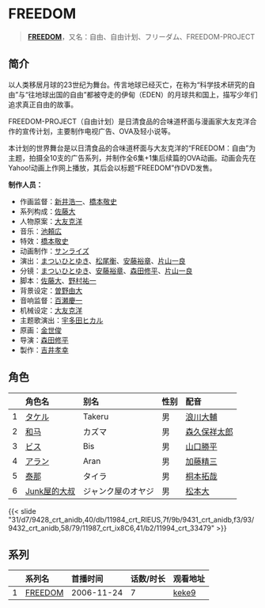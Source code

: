 # FREEDOM


> <u>**[FREEDOM](https://bgm.tv/subject/4192)**</u>，又名：自由、自由计划、フリーダム、FREEDOM-PROJECT

## 简介

以人类移居月球的23世纪为舞台。传言地球已经灭亡，在称为“科学技术研究的自由”与“往地球出国的自由”都被夺走的伊甸（EDEN）的月球共和国上，描写少年们追求真正自由的故事。

FREEDOM-PROJECT（自由计划）是日清食品的合味道杯面与漫画家大友克洋合作的宣传计划，主要制作电视广告、OVA及轻小说等。

本计划的世界舞台是以日清食品的合味道杯面与大友克洋的“FREEDOM：自由”为主题，拍摄全10支的广告系列，并制作全6集+1集后续篇的OVA动画。动画会先在Yahoo!动画上作网上播放，其后会以标题“FREEDOM”作DVD发售。

**制作人员：**
- 作画监督：[新井浩一](https://bgm.tv/person/4)、[橋本敬史](https://bgm.tv/person/3426)
- 系列构成：[佐藤大](https://bgm.tv/person/921)
- 人物原案：[大友克洋](https://bgm.tv/person/2057)
- 音乐：[池頼広](https://bgm.tv/person/663)
- 特效：[橋本敬史](https://bgm.tv/person/3426)
- 动画制作：[サンライズ](https://bgm.tv/person/189)
- 演出：[まついひとゆき](https://bgm.tv/person/621)、[松尾衡](https://bgm.tv/person/2567)、[安藤裕章](https://bgm.tv/person/2258)、[片山一良](https://bgm.tv/person/197)
- 分镜：[まついひとゆき](https://bgm.tv/person/621)、[安藤裕章](https://bgm.tv/person/2258)、[森田修平](https://bgm.tv/person/2471)、[片山一良](https://bgm.tv/person/197)
- 脚本：[佐藤大](https://bgm.tv/person/921)、[野村祐一](https://bgm.tv/person/9240)
- 背景设定：[曽野由大](https://bgm.tv/person/18909)
- 音响监督：[百瀬慶一](https://bgm.tv/person/2115)
- 机械设定：[大友克洋](https://bgm.tv/person/2057)
- 主题歌演出：[宇多田ヒカル](https://bgm.tv/person/6216)
- 原画：[金世俊](https://bgm.tv/person/12519)
- 导演：[森田修平](https://bgm.tv/person/2471)
- 製作：[吉井孝幸](https://bgm.tv/person/2155)

## 角色

|     |   角色名   |   别名  | 性别 |  配音  |
|:--- |:------  |:----      |:---  |:--   |
| 1 | [タケル](https://bgm.tv/character/9428) | Takeru | 男 | [浪川大輔](https://bgm.tv/person/4254) |
| 2 | [和马](https://bgm.tv/character/11984) | カズマ | 男 | [森久保祥太郎](https://bgm.tv/person/4166) |
| 3 | [ビス](https://bgm.tv/character/9431) | Bis | 男 | [山口勝平](https://bgm.tv/person/3900) |
| 4 | [アラン](https://bgm.tv/character/9432) | Aran | 男 | [加藤精三](https://bgm.tv/person/4555) |
| 5 | [泰那](https://bgm.tv/character/11987) | タイラ | 男 | [桐本拓哉](https://bgm.tv/person/4347) |
| 6 | [Junk屋的大叔](https://bgm.tv/character/11994) | ジャンク屋のオヤジ | 男 | [松本大](https://bgm.tv/person/4344) |

{{< slide "31/d7/9428_crt_anidb,40/db/11984_crt_RlEUS,7f/9b/9431_crt_anidb,f3/93/9432_crt_anidb,58/79/11987_crt_ix8C6,41/b2/11994_crt_33479" >}}

## 系列

|     | 系列名     | 首播时间       | 话数/时长 | 观看地址                                                     |
| :-- | :------ | :--------- | :---- | :------------------------------------------------------- |
| 1   |[FREEDOM](https://bgm.tv/subject/4192)| 2006-11-24 | 7     | [keke9](https://www.keke9.app/play/219943-2-436401.html) |




